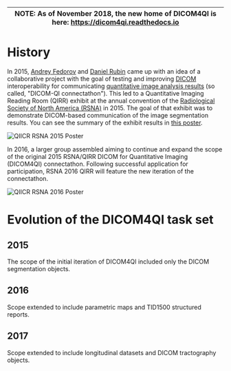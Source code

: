 | NOTE: As of November 2018, the new home of DICOM4QI is here: https://dicom4qi.readthedocs.io|
| --- |


# History

In 2015, [Andrey Fedorov](http://fedorov.github.io) and [Daniel Rubin](https://med.stanford.edu/profiles/daniel-rubin) came up with an idea of a collaborative project with the goal of testing and improving [DICOM](http://dicom.nema.org/Dicom/about-DICOM.html) interoperability for communicating [quantitative image analysis results](https://peerj.com/articles/2057/) \(so called, "DICOM-QI connectathon"\). This led to a Quantitative Imaging Reading Room \(QIRR\) exhibit at the annual convention of the [Radiological Society of North America \(RSNA\)](http://rsna.org) in 2015. The goal of that exhibit was to demonstrate DICOM-based communication of the image segmentation results. You can see the summary of the exhibit results in [this poster](https://dx.doi.org/10.6084/m9.figshare.1619877.v1).

![QIICR RSNA 2015 Poster](images/QIICR-RSNA2015-poster.png)

In 2016, a larger group assembled aiming to continue and expand the scope of the original 2015 RSNA/QIRR DICOM for Quantitative Imaging \(DICOM4QI\) connectathon. Following successful application for participation, RSNA 2016 QIRR will feature the new iteration of the connectathon.

![QIICR RSNA 2016 Poster](images/QIICR-RSNA2016-poster.jpg)

# Evolution of the DICOM4QI task set

## 2015

The scope of the initial iteration of DICOM4QI included only the DICOM segmentation objects.

## 2016

Scope extended to include parametric maps and TID1500 structured reports.

## 2017

Scope extended to include longitudinal datasets and DICOM tractography objects.
